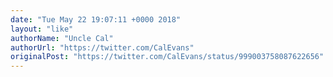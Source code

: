 ```yaml
---
date: "Tue May 22 19:07:11 +0000 2018"
layout: "like"
authorName: "Uncle Cal"
authorUrl: "https://twitter.com/CalEvans"
originalPost: "https://twitter.com/CalEvans/status/999003758087622656"
---
```

